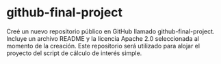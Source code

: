 # github-final-project
Creé un nuevo repositorio público en GitHub llamado github-final-project. Incluye un archivo README y la licencia Apache 2.0 seleccionada al momento de la creación. Este repositorio será utilizado para alojar el proyecto del script de cálculo de interés simple.
